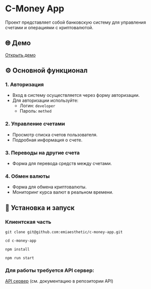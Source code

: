 # C-Money App

Проект представляет собой банковскую систему для управления счетами и операциями с криптовалютой.

## 🌐 Демо

<a href="https://c-money-app-ashen.vercel.app/" target="_blank" rel="noopener noreferrer">Открыть демо</a>

## ⚙️ Основной функционал

### 1. Авторизация

- Вход в систему осуществляется через форму авторизации.
- Для авторизации используйте:
  - Логин: `developer`
  - Пароль: `methed`

### 2. Управление счетами

- Просмотр списка счетов пользователя.
- Подробная информация о счете.

### 3. Переводы на другие счета

- Форма для перевода средств между счетами.

### 4. Обмен валюты

- Форма для обмена криптовалюты.
- Мониторинг курса валют в реальном времени.

## 🚀 Установка и запуск

### Клиентская часть

```
git clone git@github.com:emiaesthetic/c-money-app.git

cd c-money-app

npm install

npm run start
```

### Для работы требуется API сервер:

<a href="https://github.com/emiaesthetic/c-money-api/" target="_blank" rel="noopener noreferrer">API сервер</a>
(см. документацию в репозитории API)
